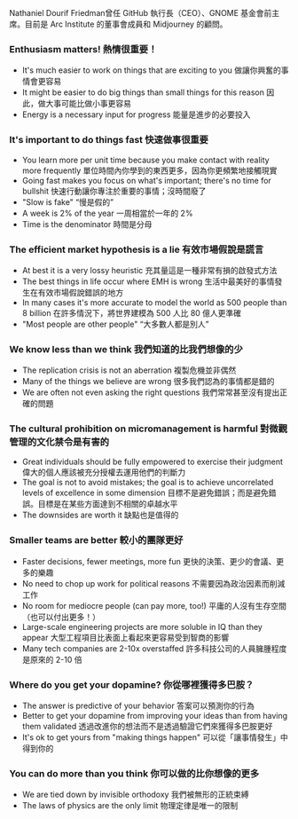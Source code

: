 
Nathaniel Dourif Friedman曾任 GitHub 執行長（CEO）、GNOME 基金會前主席。目前是 Arc Institute 的董事會成員和 Midjourney 的顧問。

### Enthusiasm matters! 熱情很重要！
- It's much easier to work on things that are exciting to you
    做讓你興奮的事情會更容易
- It might be easier to do big things than small things for this reason
    因此，做大事可能比做小事更容易
- Energy is a necessary input for progress
    能量是進步的必要投入
### It's important to do things fast 快速做事很重要
- You learn more per unit time because you make contact with reality more frequently
    單位時間內你學到的東西更多，因為你更頻繁地接觸現實
- Going fast makes you focus on what's important; there's no time for bullshit
    快速行動讓你專注於重要的事情；沒時間廢了
- "Slow is fake"
    “慢是假的”
- A week is 2% of the year
    一周相當於一年的 2%
- Time is the denominator
    時間是分母
### The efficient market hypothesis is a lie 有效市場假說是謊言
- At best it is a very lossy heuristic
    充其量這是一種非常有損的啟發式方法
- The best things in life occur where EMH is wrong
    生活中最美好的事情發生在有效市場假說錯誤的地方
- In many cases it's more accurate to model the world as 500 people than 8 billion
    在許多情況下，將世界建模為 500 人比 80 億人更準確
- "Most people are other people"
    “大多數人都是別人”
### We know less than we think 我們知道的比我們想像的少
- The replication crisis is not an aberration
    複製危機並非偶然
- Many of the things we believe are wrong
    很多我們認為的事情都是錯的
- We are often not even asking the right questions
    我們常常甚至沒有提出正確的問題
### The cultural prohibition on micromanagement is harmful 對微觀管理的文化禁令是有害的
- Great individuals should be fully empowered to exercise their judgment
    偉大的個人應該被充分授權去運用他們的判斷力
- The goal is not to avoid mistakes; the goal is to achieve uncorrelated levels of excellence in some dimension
    目標不是避免錯誤；而是避免錯誤。目標是在某些方面達到不相關的卓越水平
- The downsides are worth it
    缺點也是值得的
### Smaller teams are better 較小的團隊更好
- Faster decisions, fewer meetings, more fun
    更快的決策、更少的會議、更多的樂趣
- No need to chop up work for political reasons
    不需要因為政治因素而削減工作
- No room for mediocre people (can pay more, too!)
    平庸的人沒有生存空間（也可以付出更多！）
- Large-scale engineering projects are more soluble in IQ than they appear
    大型工程項目比表面上看起來更容易受到智商的影響
- Many tech companies are 2-10x overstaffed
    許多科技公司的人員臃腫程度是原來的 2-10 倍
### Where do you get your dopamine? 你從哪裡獲得多巴胺？
- The answer is predictive of your behavior
    答案可以預測你的行為
- Better to get your dopamine from improving your ideas than from having them validated
    透過改進你的想法而不是透過驗證它們來獲得多巴胺更好
- It's ok to get yours from "making things happen"
    可以從「讓事情發生」中得到你的
### You can do more than you think 你可以做的比你想像的更多
- We are tied down by invisible orthodoxy
    我們被無形的正統束縛
- The laws of physics are the only limit
    物理定律是唯一的限制
